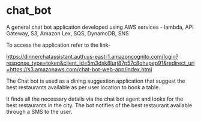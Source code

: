 # chat_bot

A general chat bot application developed using AWS services - lambda, API Gateway, S3, Amazon Lex, SQS, DynamoDB, SNS
 
To access the application refer to the link-

https://dinnerchatassistant.auth.us-east-1.amazoncognito.com/login?response_type=token&client_id=5m3dsk8lurj87p57c8ohvpep91&redirect_uri=https://s3.amazonaws.com/chat-bot-web-app/index.html

The Chat bot is used as a dining suggestion application that suggest the best restaurants available as per user location to  book a table.

It finds all the necessary details via the chat bot agent and looks for the best restaurants in the city. The bot notifies of the best restaurant available through
a SMS to the user.